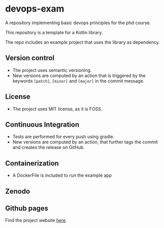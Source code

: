 # devops-exam
A repository implementing basic devops principles for the phd course.

This repository is a template for a Kotlin library.

The repo includes an example project that uses the library as dependency.


## Version control 
- The project uses semantic versioning.
- New versions are computed by an action that is triggered by the keywords `[patch]`, `[minor]` and `[major]` in the commit message.

## License

- The project uses MIT license, as it is FOSS.

## Continuous Integration

- Tests are performed for every push using gradle.
- New versions are computed by an action, that further tags the commit and creates the release on GitHub. 

## Containerization

- A DockerFile is included to run the example app

## Zenodo



## Github pages

Find the project website [here](https://samubura.github.io/devops-exam/).
